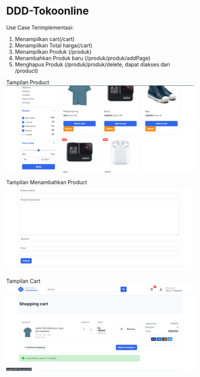 # DDD-Tokoonline
Use Case Terimplementasi:
1. Menampilkan cart(/cart)
2. Menampilkan Total harga(/cart)
3. Menampilkan Produk (/produk)
4. Menambahkan Produk baru (/produk/produk/addPage)
5. Menghapus Produk (/produk/produk/delete, dapat diakses dari /product)


Tampilan Product
![Image of Product](https://github.com/itsmerafi/DDD-Tokoonline/blob/master/Annotation%202020-06-01%20141332.png)

Tampilan Menambahkan Product
![Image of AddProduct](https://github.com/itsmerafi/DDD-Tokoonline/blob/master/add%20product.png)

Tampilan Cart
![Image of Cart](https://github.com/itsmerafi/DDD-Tokoonline/blob/master/cart.png)
